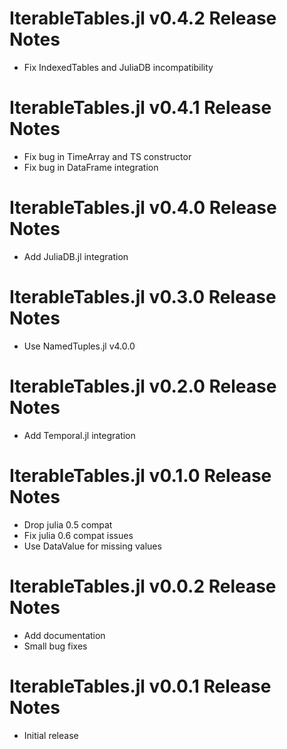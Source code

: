 # IterableTables.jl v0.4.2 Release Notes
* Fix IndexedTables and JuliaDB incompatibility

# IterableTables.jl v0.4.1 Release Notes
* Fix bug in TimeArray and TS constructor
* Fix bug in DataFrame integration

# IterableTables.jl v0.4.0 Release Notes
* Add JuliaDB.jl integration

# IterableTables.jl v0.3.0 Release Notes
* Use NamedTuples.jl v4.0.0

# IterableTables.jl v0.2.0 Release Notes
* Add Temporal.jl integration

# IterableTables.jl v0.1.0 Release Notes
* Drop julia 0.5 compat
* Fix julia 0.6 compat issues
* Use DataValue for missing values

# IterableTables.jl v0.0.2 Release Notes
* Add documentation
* Small bug fixes

# IterableTables.jl v0.0.1 Release Notes
* Initial release
